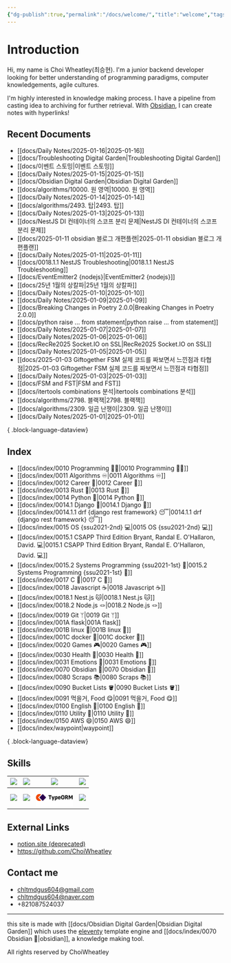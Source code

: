 ```yaml
---
{"dg-publish":true,"permalink":"/docs/welcome/","title":"welcome","tags":["readme","index","readme","index","gardenEntry","gardenEntry","gardenEntry","gardenEntry","gardenEntry","gardenEntry","gardenEntry","gardenEntry"]}
---
```



# Introduction

Hi, my name is Choi Wheatley(최승현). I'm a junior backend developer looking for better understanding of programming paradigms, computer knowledgements, agile cultures.

I'm highly interested in knowledge making process. I have a pipeline from casting idea to archiving for further retrieval. With [Obsidian](https://obsidian.md), I can create notes with hyperlinks!

## Recent Documents

- [[docs/Daily Notes/2025-01-16\|2025-01-16]]
- [[docs/Troubleshooting Digital Garden\|Troubleshooting Digital Garden]]
- [[docs/이벤트 스토밍\|이벤트 스토밍]]
- [[docs/Daily Notes/2025-01-15\|2025-01-15]]
- [[docs/Obsidian Digital Garden\|Obsidian Digital Garden]]
- [[docs/algorithms/10000. 원 영역\|10000. 원 영역]]
- [[docs/Daily Notes/2025-01-14\|2025-01-14]]
- [[docs/algorithms/2493. 탑\|2493. 탑]]
- [[docs/Daily Notes/2025-01-13\|2025-01-13]]
- [[docs/NestJS DI 컨테이너의 스코프 분리 문제\|NestJS DI 컨테이너의 스코프 분리 문제]]
- [[docs/2025-01-11 obsidian 블로그 개편플랜\|2025-01-11 obsidian 블로그 개편플랜]]
- [[docs/Daily Notes/2025-01-11\|2025-01-11]]
- [[docs/0018.1.1 NestJS Troubleshooting\|0018.1.1 NestJS Troubleshooting]]
- [[docs/EventEmitter2 {nodejs}\|EventEmitter2 {nodejs}]]
- [[docs/25년 1월의 상칼파\|25년 1월의 상칼파]]
- [[docs/Daily Notes/2025-01-10\|2025-01-10]]
- [[docs/Daily Notes/2025-01-09\|2025-01-09]]
- [[docs/Breaking Changes in Poetry 2.0.0\|Breaking Changes in Poetry 2.0.0]]
- [[docs/python raise ... from statement\|python raise ... from statement]]
- [[docs/Daily Notes/2025-01-07\|2025-01-07]]
- [[docs/Daily Notes/2025-01-06\|2025-01-06]]
- [[docs/RecRe2025 Socket.IO on SSL\|RecRe2025 Socket.IO on SSL]]
- [[docs/Daily Notes/2025-01-05\|2025-01-05]]
- [[docs/2025-01-03 Giftogether FSM 실제 코드를 짜보면서 느낀점과 타협점\|2025-01-03 Giftogether FSM 실제 코드를 짜보면서 느낀점과 타협점]]
- [[docs/Daily Notes/2025-01-03\|2025-01-03]]
- [[docs/FSM and FST\|FSM and FST]]
- [[docs/itertools combinations 분석\|itertools combinations 분석]]
- [[docs/algorithms/2798. 블랙잭\|2798. 블랙잭]]
- [[docs/algorithms/2309. 일곱 난쟁이\|2309. 일곱 난쟁이]]
- [[docs/Daily Notes/2025-01-01\|2025-01-01]]

{ .block-language-dataview}

## Index

- [[docs/index/0010 Programming 👩‍💻\|0010 Programming 👩‍💻]]
- [[docs/index/0011 Algorithms ♾️\|0011 Algorithms ♾️]]
- [[docs/index/0012 Career 💼\|0012 Career 💼]]
- [[docs/index/0013 Rust 🦀\|0013 Rust 🦀]]
- [[docs/index/0014 Python 🐍\|0014 Python 🐍]]
- [[docs/index/0014.1 Django 🎈\|0014.1 Django 🎈]]
- [[docs/index/0014.1.1 drf {django rest framework} 😴\|0014.1.1 drf {django rest framework} 😴]]
- [[docs/index/0015 OS {ssu2021-2nd} 💻\|0015 OS {ssu2021-2nd} 💻]]
- [[docs/index/0015.1 CSAPP Third Edition Bryant, Randal E. O'Hallaron, David. 💻\|0015.1 CSAPP Third Edition Bryant, Randal E. O'Hallaron, David. 💻]]
- [[docs/index/0015.2 Systems Programming {ssu2021-1st} 🐼\|0015.2 Systems Programming {ssu2021-1st} 🐼]]
- [[docs/index/0017 C 🍎\|0017 C 🍎]]
- [[docs/index/0018 Javascript ☕️\|0018 Javascript ☕️]]
- [[docs/index/0018.1 Nest.js 🐱\|0018.1 Nest.js 🐱]]
- [[docs/index/0018.2 Node.js 🪢\|0018.2 Node.js 🪢]]
- [[docs/index/0019 Git ᛘ\|0019 Git ᛘ]]
- [[docs/index/001A flask\|001A flask]]
- [[docs/index/001B linux 🐧\|001B linux 🐧]]
- [[docs/index/001C docker 🐳\|001C docker 🐳]]
- [[docs/index/0020 Games 🎮\|0020 Games 🎮]]
- [[docs/index/0030 Health 💪\|0030 Health 💪]]
- [[docs/index/0031 Emotions 🤔\|0031 Emotions 🤔]]
- [[docs/index/0070 Obsidian 💎\|0070 Obsidian 💎]]
- [[docs/index/0080 Scraps 📚\|0080 Scraps 📚]]
- [[docs/index/0090 Bucket Lists 🪣\|0090 Bucket Lists 🪣]]
- [[docs/index/0091 먹을거, Food 😋\|0091 먹을거, Food 😋]]
- [[docs/index/0100 English 👻\|0100 English 👻]]
- [[docs/index/0110 Utility 🔧\|0110 Utility 🔧]]
- [[docs/index/0150 AWS 😄\|0150 AWS 😄]]
- [[docs/index/waypoint\|waypoint]]

{ .block-language-dataview}

## Skills

| <img src="https://img.shields.io/badge/TypeScript-007ACC?style=for-the-badge&logo=typescript&logoColor=white"> | <img src="https://img.shields.io/badge/C-00599C?style=for-the-badge&logo=c&logoColor=white"> |  <img src="https://img.shields.io/badge/C%2B%2B-00599C?style=for-the-badge&logo=c%2B%2B&logoColor=white"> |<img src="https://img.shields.io/badge/Python-FFD43B?style=for-the-badge&logo=python&logoColor=blue"> |  
|---|---|---|---|  
|<img src="https://img.shields.io/badge/nestjs-E0234E?style=for-the-badge&logo=nestjs&logoColor=white"> | <img src="https://img.shields.io/badge/Socket.io-010101?&style=for-the-badge&logo=Socket.io&logoColor=white"> | <img src="https://github.com/typeorm/typeorm/raw/master/resources/logo_big.png" style="height:40px;"> |<img src="https://img.shields.io/badge/Django-092E20?style=for-the-badge&logo=django&logoColor=green"> | 

## External Links

- [notion.site (deprecated)](https://choiwheatley.notion.site)
- <https://github.com/ChoiWheatley>

## Contact me

- chltmdgus604@gmail.com
- chltmdgus604@naver.com
- +821087524037

---

this site is made with [[docs/Obsidian Digital Garden\|Obsidian Digital Garden]] which uses the [eleventy](https://www.11ty.dev/) template engine and [[docs/index/0070 Obsidian 💎\|obsidian]], a knowledge making tool. 

All rights reserved by ChoiWheatley
